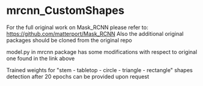 # mrcnn_CustomShapes

For the full original work on Mask_RCNN please refer to: https://github.com/matterport/Mask_RCNN
Also the additional original packages should be cloned from the original repo

model.py in mrcnn package has some modifications with respect to original one found in the link above

Trained weights for "stem - tabletop - circle - triangle - rectangle" shapes detection after 20 epochs can be provided upon request
